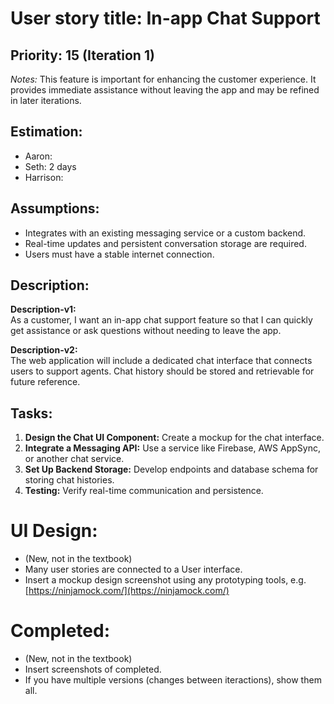 # User story title: In-app Chat Support

## Priority: 15 (Iteration 1)
*Notes:* This feature is important for enhancing the customer experience. It provides immediate assistance 
without leaving the app and may be refined in later iterations.

## Estimation:
* Aaron:
* Seth: 2 days
* Harrison:

## Assumptions:
- Integrates with an existing messaging service or a custom backend.
- Real-time updates and persistent conversation storage are required.
- Users must have a stable internet connection.

## Description:
**Description-v1:**  
As a customer, I want an in-app chat support feature so that I can quickly get assistance or ask questions without needing to leave the app.

**Description-v2:**  
The web application will include a dedicated chat interface that connects users to support agents. Chat history should be stored and retrievable for future reference.

## Tasks:
1. **Design the Chat UI Component:** Create a mockup for the chat interface. 
2. **Integrate a Messaging API:** Use a service like Firebase, AWS AppSync, or another chat service. 
3. **Set Up Backend Storage:** Develop endpoints and database schema for storing chat histories. 
4. **Testing:** Verify real-time communication and persistence. 

# UI Design:
* (New, not in the textbook) 
* Many user stories are connected to a User interface.
* Insert a mockup design screenshot using any prototyping tools, e.g. [https://ninjamock.com/](https://ninjamock.com/)

# Completed:
* (New, not in the textbook) 
* Insert screenshots of completed. 
* If you have multiple versions (changes between iteractions), show them all.
